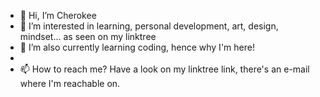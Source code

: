 - 👋 Hi, I’m Cherokee
- 👀 I’m interested in learning, personal development, art, design, mindset... as seen on my linktree
- 🌱 I’m also currently learning coding, hence why I'm here! 
- 
- 📫 How to reach me? Have a look on my linktree link, there's an e-mail where I'm reachable on. 

<!---
Hackettyhackhack/Hackettyhackhack is a ✨ special ✨ repository because its `README.md` (this file) appears on your GitHub profile.
You can click the Preview link to take a look at your changes.
--->
